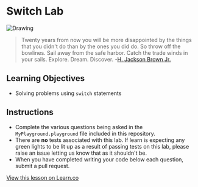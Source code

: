 # Switch Lab


![Drawing](http://i.imgur.com/G7cbY5w.jpg?1)

> Twenty years from now you will be more disappointed by the things that you didn't do than by the ones you did do. So throw off the bowlines. Sail away from the safe harbor. Catch the trade winds in your sails. Explore. Dream. Discover. -[H. Jackson Brown Jr.](https://en.wikipedia.org/wiki/H._Jackson_Brown,_Jr.)



## Learning Objectives 

* Solving problems using `switch` statements



## Instructions

* Complete the various questions being asked in the `MyPlayground.playground` file included in this repository. 
* There are **no** tests associated with this lab. If learn is expecting any green lights to be lit up as a result of passing tests on this lab, please raise an issue letting us know that as it shouldn't be.
* When you have completed writing your code below each question, submit a pull request.



<a href='https://learn.co/lessons/SwitchLab' data-visibility='hidden'>View this lesson on Learn.co</a>
